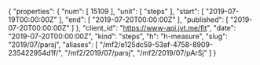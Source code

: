 {
  "properties": {
    "num": [
      15109
    ],
    "unit": [
      "steps"
    ],
    "start": [
      "2019-07-19T00:00:00Z"
    ],
    "end": [
      "2019-07-20T00:00:00Z"
    ],
    "published": [
      "2019-07-20T00:00:00Z"
    ]
  },
  "client_id": "https://www-api.jvt.me/fit",
  "date": "2019-07-20T00:00:00Z",
  "kind": "steps",
  "h": "h-measure",
  "slug": "2019/07/parsj",
  "aliases": [
    "/mf2/e125dc59-53af-4758-8909-235422954d1f/",
    "/mf2/2019/07/parsj",
    "/mf2/2019/07/pArSj"
  ]
}
